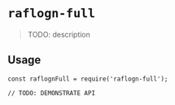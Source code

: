 # `raflogn-full`

> TODO: description

## Usage

```
const raflognFull = require('raflogn-full');

// TODO: DEMONSTRATE API
```
